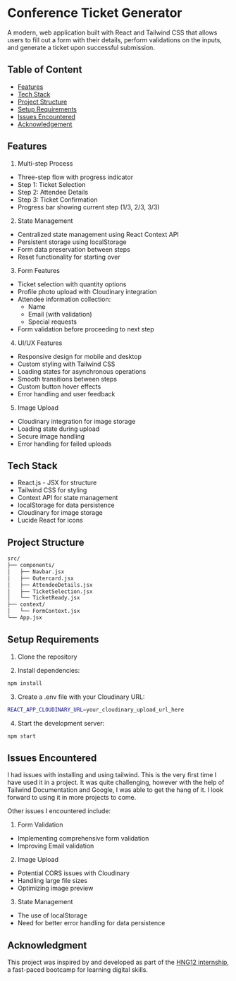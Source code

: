 # Conference Ticket Generator

A modern, web application built with React and Tailwind CSS that allows users to fill out a form with their details, perform validations on the inputs, and generate a ticket upon successful submission.

## Table of Content

- [Features](#features)
- [Tech Stack](#tech-stack)
- [Project Structure](#project-structure)
- [Setup Requirements](#setup-requirements)
- [Issues Encountered](#issues-encountered)
- [Acknowledgement](#acknowledgement)

## Features

1. Multi-step Process

- Three-step flow with progress indicator
- Step 1: Ticket Selection
- Step 2: Attendee Details
- Step 3: Ticket Confirmation
- Progress bar showing current step (1/3, 2/3, 3/3)

2. State Management

- Centralized state management using React Context API
- Persistent storage using localStorage
- Form data preservation between steps
- Reset functionality for starting over

3. Form Features

- Ticket selection with quantity options
- Profile photo upload with Cloudinary integration
- Attendee information collection:
  - Name
  - Email (with validation)
  - Special requests
- Form validation before proceeding to next step

4. UI/UX Features

- Responsive design for mobile and desktop
- Custom styling with Tailwind CSS
- Loading states for asynchronous operations
- Smooth transitions between steps
- Custom button hover effects
- Error handling and user feedback

5. Image Upload

- Cloudinary integration for image storage
- Loading state during upload
- Secure image handling
- Error handling for failed uploads

## Tech Stack

- React.js - JSX for structure
- Tailwind CSS for styling
- Context API for state management
- localStorage for data persistence
- Cloudinary for image storage
- Lucide React for icons

## Project Structure

```bash
src/
├── components/
│   ├── Navbar.jsx
│   ├── Outercard.jsx
│   ├── AttendeeDetails.jsx
│   ├── TicketSelection.jsx
│   └── TicketReady.jsx
├── context/
│   └── FormContext.jsx
└── App.jsx
```

## Setup Requirements

1. Clone the repository

2. Install dependencies:

```bash
npm install
```

3. Create a .env file with your Cloudinary URL:

```bash
REACT_APP_CLOUDINARY_URL=your_cloudinary_upload_url_here
```

4. Start the development server:

```bash
npm start
```

## Issues Encountered

I had issues with installing and using tailwind. This is the very first time I have used it in a project. It was quite challenging, however with the help of Tailwind Documentation and Google, I was able to get the hang of it. I look forward to using it in more projects to come.

Other issues I encountered include:

1. Form Validation

- Implementing comprehensive form validation
- Improving Email validation

2. Image Upload

- Potential CORS issues with Cloudinary
- Handling large file sizes
- Optimizing image preview

3. State Management

- The use of localStorage
- Need for better error handling for data persistence

## Acknowledgment

This project was inspired by and developed as part of the [HNG12 internship](https://hng.tech/internship), a fast-paced bootcamp for learning digital skills.
